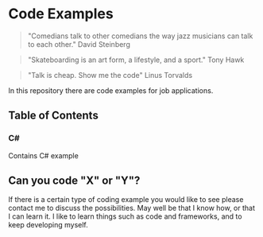 
# Code Examples 

> "Comedians talk to other comedians the way jazz musicians can talk to each other." David Steinberg


> "Skateboarding is an art form, a lifestyle, and a sport." Tony Hawk


> "Talk is cheap. Show me the code" Linus Torvalds

In this repository there are code examples for job applications.

## Table of Contents

### C#

Contains C# example

###
## Can you code "X" or "Y"?

If there is a certain type of coding example you would like to see please contact me to discuss the possibilities.
May well be that I know how, or that I can learn it. I like to learn things such as code and frameworks, and to keep developing myself.







